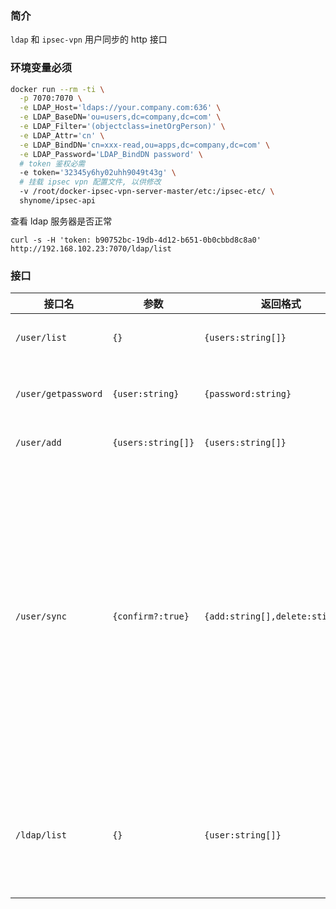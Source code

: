 ### 简介

`ldap` 和 `ipsec-vpn` 用户同步的 http 接口

### 环境变量必须

```sh
docker run --rm -ti \
  -p 7070:7070 \
  -e LDAP_Host='ldaps://your.company.com:636' \
  -e LDAP_BaseDN='ou=users,dc=company,dc=com' \
  -e LDAP_Filter='(objectclass=inetOrgPerson)' \
  -e LDAP_Attr='cn' \
  -e LDAP_BindDN='cn=xxx-read,ou=apps,dc=company,dc=com' \
  -e LDAP_Password='LDAP_BindDN password' \
  # token 鉴权必需
  -e token='32345y6hy02uhh9049t43g' \
  # 挂载 ipsec vpn 配置文件, 以供修改
  -v /root/docker-ipsec-vpn-server-master/etc:/ipsec-etc/ \
  shynome/ipsec-api
```

查看 ldap 服务器是否正常

```
curl -s -H 'token: b90752bc-19db-4d12-b651-0b0cbbd8c8a0' http://192.168.102.23:7070/ldap/list
```

### 接口

| 接口名              | 参数               | 返回格式                         | 说明                                                                                                                                      |
| ------------------- | ------------------ | -------------------------------- | ----------------------------------------------------------------------------------------------------------------------------------------- |
| `/user/list`        | `{}`               | `{users:string[]}`               | 获取服务器上的用户                                                                                                                        |
| `/user/getpassword` | `{user:string}`    | `{password:string}`              | 获取服务器上的用户密码                                                                                                                    |
| `/user/add`         | `{users:string[]}` | `{users:string[]}`               | 添加用户                                                                                                                                  |
| `/user/sync`        | `{confirm?:true}`  | `{add:string[],delete:stirng[]}` | 以 ldap 为基准同步用户, 不存在于 ldap 的用户会被删除, 不存在于服务器的用户会被添加, 传 `confirm` 才会执行操作, 不传只列出将要被操作的用户 |
| `/ldap/list`        | `{}`               | `{user:string[]}`                | 列出 ldap 上的用户, 同时可用来检测 ldap 服务是否可用                                                                                      |
